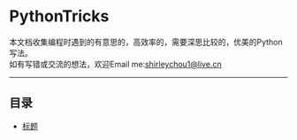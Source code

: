 # PythonTricks
本文档收集编程时遇到的有意思的，高效率的，需要深思比较的，优美的Python写法。  
如有写错或交流的想法，欢迎Email me:shirleychou1@live.cn
***

## <a name="index"/>目录
* [标题](#title)

